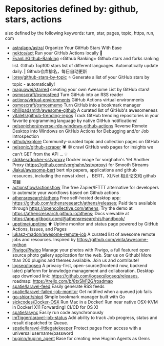 # Repositories defined by: github, stars, actions

also defined by the following keywords: turn, star, pages, topic, https, run, com

- [astralapp/astral](https://github.com/astralapp/astral)
  Organize Your GitHub Stars With Ease
- [nektos/act](https://github.com/nektos/act)
  Run your GitHub Actions locally 🚀
- [EvanLi/Github-Ranking](https://github.com/EvanLi/Github-Ranking)
  :star:Github Ranking:star: Github stars and forks ranking list. Github Top100 stars list of different languages. Automatically update daily. | Github仓库排名，每日自动更新
- [lorey/github-stars-by-topic](https://github.com/lorey/github-stars-by-topic)
  :star: Generate a list of your GitHub stars by topic - automatically!
- [maguowei/starred](https://github.com/maguowei/starred)
  creating your own Awesome List by GitHub stars!
- [osmoscraft/osmosfeed](https://github.com/osmoscraft/osmosfeed)
  Turn GitHub into an RSS reader
- [actions/virtual-environments](https://github.com/actions/virtual-environments)
  GitHub Actions virtual environments
- [osmoscraft/osmosmemo](https://github.com/osmoscraft/osmosmemo)
  Turn GitHub into a bookmark manager
- [phillipadsmith/awesome-github](https://github.com/phillipadsmith/awesome-github)
  A curated list of GitHub's awesomeness
- [vitalets/github-trending-repos](https://github.com/vitalets/github-trending-repos)
  Track GitHub trending repositories in your favorite programming language by native GitHub notifications!
- [nelsonjchen/reverse-rdp-windows-github-actions](https://github.com/nelsonjchen/reverse-rdp-windows-github-actions)
  Reverse Remote Desktop into Windows on GitHub Actions for Debugging and/or Job Introspection
- [github/explore](https://github.com/github/explore)
  Community-curated topic and collection pages on GitHub
- [nelsonic/github-scraper](https://github.com/nelsonic/github-scraper)
  🕷 🕸 crawl GitHub web pages for insights we can't GET from the API ... :bulb:
- [stokkes/docker-sstvproxy](https://github.com/stokkes/docker-sstvproxy)
  Docker image for vorghahn's Yet Another Proxy (https://github.com/vorghahn/sstvproxy) for Smooth Streams
- [Jiakui/awesome-bert](https://github.com/Jiakui/awesome-bert)
  bert nlp papers, applications and  github resources, including the newst xlnet  ， BERT、XLNet 相关论文和 github 项目
- [actionsflow/actionsflow](https://github.com/actionsflow/actionsflow)
  The free Zapier/IFTTT alternative for developers to automate your workflows based on Github actions
- [athensresearch/athens](https://github.com/athensresearch/athens)
  Free self-hosted desktop app: https://github.com/athensresearch/athens/releases; Paid tiers available through https://opencollective.com/athens; Try the demo at https://athensresearch.github.io/athens; Docs viewable at https://app.gitbook.com/@athensresearch/s/handbook/
- [upptime/upptime](https://github.com/upptime/upptime)
  ⬆️ Uptime monitor and status page powered by GitHub Actions, Issues, and Pages
- [lukasz-madon/awesome-remote-job](https://github.com/lukasz-madon/awesome-remote-job)
  A curated list of awesome remote jobs and resources. Inspired by https://github.com/vinta/awesome-python
- [Piwigo/Piwigo](https://github.com/Piwigo/Piwigo)
  Manage your photos with Piwigo, a full featured open source photo gallery application for the web. Star us on Github! More than 200 plugins and themes available. Join us and contribute!
- [logseq/logseq](https://github.com/logseq/logseq)
  A privacy-first, open-source(frontend now, backend later) platform for knowledge management and collaboration. Desktop app download link: https://github.com/logseq/logseq/releases, roadmap: https://trello.com/b/8txSM12G/roadmap
- [spatie/laravel-feed](https://github.com/spatie/laravel-feed)
  Easily generate RSS feeds
- [spatie/laravel-failed-job-monitor](https://github.com/spatie/laravel-failed-job-monitor)
  Get notified when a queued job fails
- [go-shiori/shiori](https://github.com/go-shiori/shiori)
  Simple bookmark manager built with Go
- [sickcodes/Docker-OSX](https://github.com/sickcodes/Docker-OSX)
  Run Mac in a Docker! Run near native OSX-KVM in Docker! X11 Forwarding! CI/CD for OS X!
- [spatie/async](https://github.com/spatie/async)
  Easily run code asynchronously
- [imTigger/laravel-job-status](https://github.com/imTigger/laravel-job-status)
  Add ability to track Job progress, status and result dispatched to Queue.
- [spatie/laravel-littlegatekeeper](https://github.com/spatie/laravel-littlegatekeeper)
  Protect pages from access with a universal username/password
- [huginn/huginn_agent](https://github.com/huginn/huginn_agent)
  Base for creating new Huginn Agents as Gems
